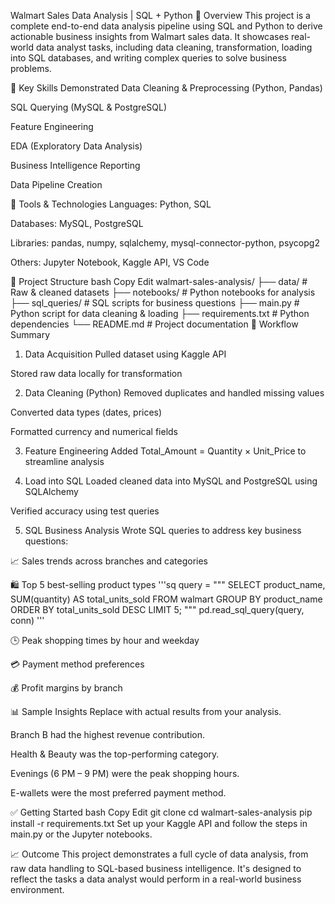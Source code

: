 Walmart Sales Data Analysis | SQL + Python
📌 Overview
This project is a complete end-to-end data analysis pipeline using SQL and Python to derive actionable business insights from Walmart sales data. It showcases real-world data analyst tasks, including data cleaning, transformation, loading into SQL databases, and writing complex queries to solve business problems.

💼 Key Skills Demonstrated
Data Cleaning & Preprocessing (Python, Pandas)

SQL Querying (MySQL & PostgreSQL)

Feature Engineering

EDA (Exploratory Data Analysis)

Business Intelligence Reporting

Data Pipeline Creation

🧰 Tools & Technologies
Languages: Python, SQL

Databases: MySQL, PostgreSQL

Libraries: pandas, numpy, sqlalchemy, mysql-connector-python, psycopg2

Others: Jupyter Notebook, Kaggle API, VS Code

🧱 Project Structure
bash
Copy
Edit
walmart-sales-analysis/
├── data/                 # Raw & cleaned datasets
├── notebooks/            # Python notebooks for analysis
├── sql_queries/          # SQL scripts for business questions
├── main.py               # Python script for data cleaning & loading
├── requirements.txt      # Python dependencies
└── README.md             # Project documentation
🔄 Workflow Summary
1. Data Acquisition
Pulled dataset using Kaggle API

Stored raw data locally for transformation

2. Data Cleaning (Python)
Removed duplicates and handled missing values

Converted data types (dates, prices)

Formatted currency and numerical fields

3. Feature Engineering
Added Total_Amount = Quantity × Unit_Price to streamline analysis

4. Load into SQL
Loaded cleaned data into MySQL and PostgreSQL using SQLAlchemy

Verified accuracy using test queries

5. SQL Business Analysis
Wrote SQL queries to address key business questions:

📈 Sales trends across branches and categories

🛍️ Top 5 best-selling product types
'''sq
query = """
SELECT product_name, SUM(quantity) AS total_units_sold
FROM walmart
GROUP BY product_name
ORDER BY total_units_sold DESC
LIMIT 5;
"""
pd.read_sql_query(query, conn)
'''


🕒 Peak shopping times by hour and weekday

💳 Payment method preferences

💰 Profit margins by branch

📊 Sample Insights
Replace with actual results from your analysis.

Branch B had the highest revenue contribution.

Health & Beauty was the top-performing category.

Evenings (6 PM – 9 PM) were the peak shopping hours.

E-wallets were the most preferred payment method.

✅ Getting Started
bash
Copy
Edit
git clone <your-repo-url>
cd walmart-sales-analysis
pip install -r requirements.txt
Set up your Kaggle API and follow the steps in main.py or the Jupyter notebooks.

📈 Outcome
This project demonstrates a full cycle of data analysis, from raw data handling to SQL-based business intelligence. It's designed to reflect the tasks a data analyst would perform in a real-world business environment.
